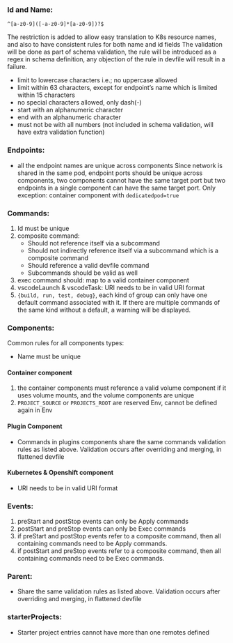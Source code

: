 ### Id and Name:
`^[a-z0-9]([-a-z0-9]*[a-z0-9])?$`

The restriction is added to allow easy translation to K8s resource names, and also to have consistent rules for both name and id fields
The validation will be done as part of schema validation, the rule will be introduced as a regex in schema definition, any objection of the rule in devfile will result in a failure.

- limit to lowercase characters i.e.; no uppercase allowed
- limit within 63 characters, except for endpoint’s name which is limited within 15 characters
- no special characters allowed, only dash(-)
- start with an alphanumeric character
- end with an alphanumeric character
- must not be with all numbers (not included in schema validation, will have extra validation function)


### Endpoints:
- all the endpoint names are unique across components
Since network is shared in the same pod, endpoint ports should be unique across components, two components cannot have the same target port but two endpoints in a single component can have the same target port. Only exception: container component with `dedicatedpod=true`

### Commands:
1. Id must be unique
2. composite command:
    - Should not reference itself via a subcommand
    - Should not indirectly reference itself via a subcommand which is a composite command
    - Should reference a valid devfile command
    - Subcommands should be valid as well
3. exec command should:
map to a valid container component
4. vscodeLaunch & vscodeTask: URI needs to be in valid URI format
5. `{build, run, test, debug}`, each kind of group can only have one default command associated with it. If there are multiple commands of the same kind without a default, a warning will be displayed.

### Components:
Common rules for all components types:
- Name must be unique

#### Container component 
1. the container components must reference a valid volume component if it uses volume mounts, and the volume components are unique
2. `PROJECT_SOURCE` or `PROJECTS_ROOT` are reserved Env, cannot be defined again in Env

#### Plugin Component
- Commands in plugins components share the same commands validation rules as listed above. Validation occurs after overriding and merging, in flattened devfile

#### Kubernetes & Openshift component 
- URI needs to be in valid URI format


### Events:
1. preStart and postStop events can only be Apply commands
2. postStart and preStop events can only be Exec commands
3. if preStart and postStop events refer to a composite command, then all containing commands need to be Apply commands.
4. if postStart and preStop events refer to a composite command, then all containing commands need to be Exec commands.


### Parent:
- Share the same validation rules as listed above. Validation occurs after overriding and merging, in flattened devfile


### starterProjects:
- Starter project entries cannot have more than one remotes defined
